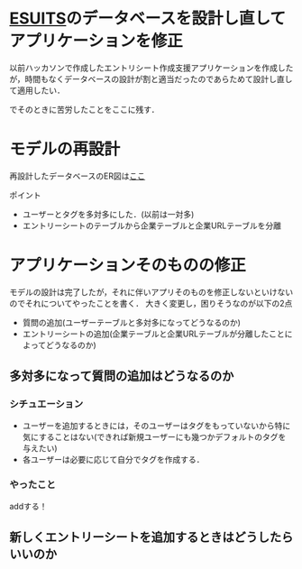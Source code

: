 # [ESUITS](https://github.com/jphacks/D_2014)のデータベースを設計し直してアプリケーションを修正
以前ハッカソンで作成したエントリシート作成支援アプリケーションを作成したが，時間もなくデータベースの設計が割と適当だったのであらためて設計し直して適用したい．

でそのときに苦労したことをここに残す．

 # モデルの再設計
 再設計したデータベースのER図は[ここ](https://github.com/junkhp/esuits_db_check/blob/main/esuits_db_er.pdf)

ポイント
- ユーザーとタグを多対多にした．(以前は一対多)
- エントリーシートのテーブルから企業テーブルと企業URLテーブルを分離

# アプリケーションそのものの修正
モデルの設計は完了したが，それに伴いアプリそのものを修正しないといけないのでそれについてやったことを書く．
大きく変更し，困りそうなのが以下の2点
- 質問の追加(ユーザーテーブルと多対多になってどうなるのか)
- エントリーシートの追加(企業テーブルと企業URLテーブルが分離したことによってどうなるのか)
## 多対多になって質問の追加はどうなるのか
### シチュエーション
- ユーザーを追加するときには，そのユーザーはタグをもっていないから特に気にすることはない(できれば新規ユーザーにも幾つかデフォルトのタグを与えたい)
- 各ユーザーは必要に応じて自分でタグを作成する．

### やったこと
addする！

## 新しくエントリーシートを追加するときはどうしたらいいのか